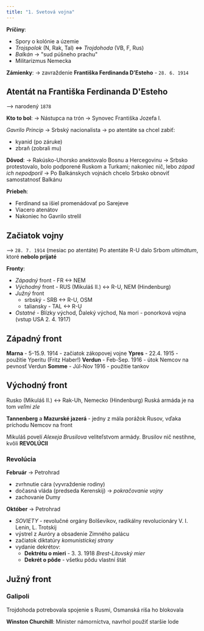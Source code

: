 ```yaml
---
title: "1. Svetová vojna"
---
```


**Príčiny**:

- Spory o kolónie a územie
- *Trojspolok* (N, Rak, Tal) <=> *Trojdohoda* (VB, F, Rus)
- *Balkán* -> "sud púšneho prachu"
- Militarizmus Nemecka

**Zámienky**:
-> zavraždenie $\textbf{Františka Ferdinanda D'Esteho}$ - `28. 6. 1914`

## Atentát na Františka Ferdinanda D'Esteho
--> narodený `1878`

**Kto to bol**:
-> Nástupca na trón
-> Synovec Františka Jozefa I.

*Gavrilo Princip*
-> Srbský nacionalista
-> po atentáte sa chcel zabiť:

- kyanid (po záruke)
- zbraň (zobrali mu)

**Dôvod**:
-> Rakúsko-Uhorsko anektovalo Bosnu a Hercegovinu
-> Srbsko protestovalo, bolo podporené Ruskom a Turkami; nakoniec nič, lebo *západ ich nepodporil*
-> Po Balkánskych vojnách chcelo Srbsko obnoviť samostatnosť Balkánu 

**Priebeh**:

- Ferdinand sa išiel promenádovať po Sarejeve
- Viacero atenátov
- Nakoniec ho Gavrilo strelil

## Začiatok vojny
--> `28. 7. 1914` (mesiac po atentáte)
Po atentáte R-U dalo Srbom *ultimátum*, ktoré **nebolo prijaté**

**Fronty**:

- *Západný* front - FR <-> NEM
- *Východný* front - RUS (Mikuláš II.) <-> R-U, NEM (Hindenburg)
- *Južný* front
	- srbský - SRB <-> R-U, OSM
	- taliansky - TAL <-> R-U
- *Ostatné* - Blízky východ, Ďaleký východ, Na mori - ponorková vojna (vstup USA 2. 4. 1917)

## Západný front
**Marna** - 5-15.9. 1914 - začiatok zákopovej vojne
**Ypres** - 22.4. 1915 - použitie Yperitu (Fritz Haber!)
**Verdun** - Feb-Sep. 1916 - útok Nemcov na pevnosť Verdun
**Somme** - Júl-Nov 1916 - použitie tankov

## Východný front
Rusko (Mikuláš II.) <-> Rak-Uh, Nemecko (Hindenburg)
Ruská armáda je na tom *veľmi zle*

**Tannenberg** a **Mazurské jazerá** - jedny z mála porážok Rusov, vďaka príchodu Nemcov na front

Mikuláš povelí *Alexeja Brusilova* veliteľstvom armády.
Brusilov nič nestihne, kvôli **REVOLÚCII**

### Revolúcia
**Február** -> Petrohrad
- zvrhnutie cára (vyvraždenie rodiny)
- dočasná vláda (predseda Kerenskij) -> *pokračovanie vojny*
- zachovanie Dumy

**Október** -> Petrohrad
- *SOVIETY* - revolučné orgány Bolševikov, radikálny revolucionáry
	V. I. Lenin, L. Trotskij
- výstrel z Auróry a obsadenie Zimného palácu
- začiatok diktatúry *komunistickej strany*
- vydanie dekrétov:
	- $\textbf{Dektrétu o mieri}$ - 3. 3. 1918 *Brest-Litovský mier*
	- $\textbf{Dekrét o pôde}$ - všetku pôdu vlastní štát

## Južný front

### Galipoli
Trojdohoda potrebovala spojenie s Rusmi, Osmanská ríša ho blokovala

**Winston Churchill**:
Minister námorníctva, navrhol použiť staršie lode